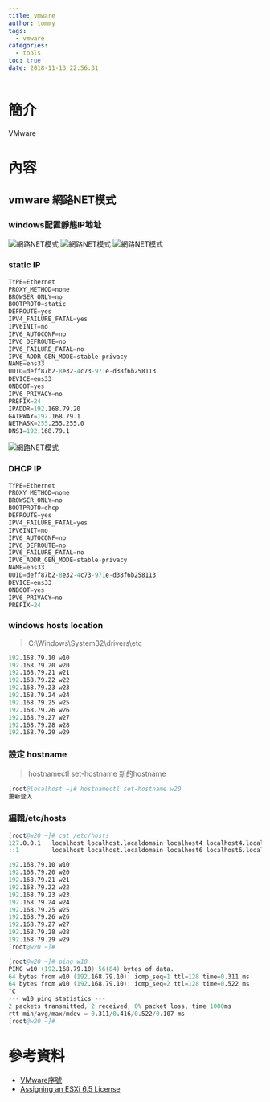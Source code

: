 ```yaml
---
title: vmware
author: tommy
tags:
  - vmware
categories:
  - tools
toc: true
date: 2018-11-13 22:56:31
---
```


# 簡介

VMware

<!--more-->
# 內容

## vmware 網路NET模式
### windows配置靜態IP地址
![網路NET模式](images/20181122101914.png)
![網路NET模式](images/20181122102418.png)
![網路NET模式](images/20181122103304.png)

### static IP
```s
TYPE=Ethernet
PROXY_METHOD=none
BROWSER_ONLY=no
BOOTPROTO=static
DEFROUTE=yes
IPV4_FAILURE_FATAL=yes
IPV6INIT=no
IPV6_AUTOCONF=no
IPV6_DEFROUTE=no
IPV6_FAILURE_FATAL=no
IPV6_ADDR_GEN_MODE=stable-privacy
NAME=ens33
UUID=deff87b2-8e32-4c73-971e-d38f6b258113
DEVICE=ens33
ONBOOT=yes
IPV6_PRIVACY=no
PREFIX=24
IPADDR=192.168.79.20
GATEWAY=192.168.79.1
NETMASK=255.255.255.0
DNS1=192.168.79.1
```

![網路NET模式](images/20181122104350.png)




### DHCP IP
```s
TYPE=Ethernet
PROXY_METHOD=none
BROWSER_ONLY=no
BOOTPROTO=dhcp
DEFROUTE=yes
IPV4_FAILURE_FATAL=yes
IPV6INIT=no
IPV6_AUTOCONF=no
IPV6_DEFROUTE=no
IPV6_FAILURE_FATAL=no
IPV6_ADDR_GEN_MODE=stable-privacy
NAME=ens33
UUID=deff87b2-8e32-4c73-971e-d38f6b258113
DEVICE=ens33
ONBOOT=yes
IPV6_PRIVACY=no
PREFIX=24

```

### windows hosts location
> C:\Windows\System32\drivers\etc
```s
192.168.79.10 w10
192.168.79.20 w20
192.168.79.21 w21
192.168.79.22 w22
192.168.79.23 w23
192.168.79.24 w24
192.168.79.25 w25
192.168.79.26 w26
192.168.79.27 w27
192.168.79.28 w28
192.168.79.29 w29
```

### 設定 hostname
> hostnamectl set-hostname 新的hostname

```s
[root@localhost ~]# hostnamectl set-hostname w20
重新登入
```

### 編輯/etc/hosts
```s
[root@w20 ~]# cat /etc/hosts
127.0.0.1   localhost localhost.localdomain localhost4 localhost4.localdomain4
::1         localhost localhost.localdomain localhost6 localhost6.localdomain6

192.168.79.10 w10
192.168.79.20 w20
192.168.79.21 w21
192.168.79.22 w22
192.168.79.23 w23
192.168.79.24 w24
192.168.79.25 w25
192.168.79.26 w26
192.168.79.27 w27
192.168.79.28 w28
192.168.79.29 w29
[root@w20 ~]# 


```

```s
[root@w20 ~]# ping w10
PING w10 (192.168.79.10) 56(84) bytes of data.
64 bytes from w10 (192.168.79.10): icmp_seq=1 ttl=128 time=0.311 ms
64 bytes from w10 (192.168.79.10): icmp_seq=2 ttl=128 time=0.522 ms
^C
--- w10 ping statistics ---
2 packets transmitted, 2 received, 0% packet loss, time 1000ms
rtt min/avg/max/mdev = 0.311/0.416/0.522/0.107 ms
[root@w20 ~]# 

```



# 參考資料
- [VMware序號](https://ithelp.ithome.com.tw/questions/10186230)
- [Assigning an ESXi 6.5 License](https://www.thomas-krenn.com/en/wiki/Assigning_an_ESXi_6.5_License)

